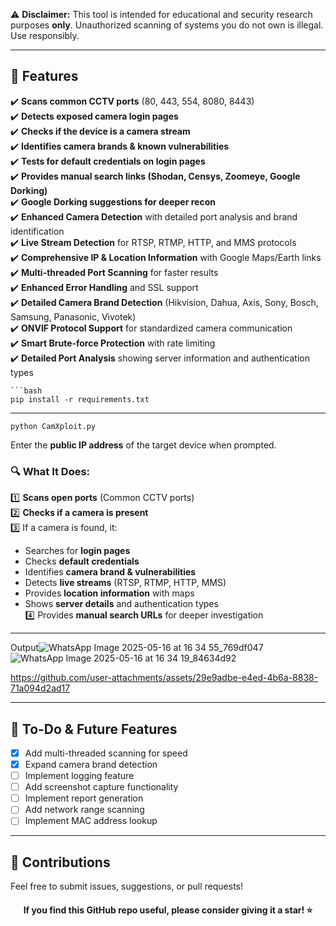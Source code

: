 

⚠️ **Disclaimer:** This tool is intended for educational and security research purposes **only**. Unauthorized scanning of systems you do not own is illegal. Use responsibly.  

---

## 🚀 **Features**  
✔️ **Scans common CCTV ports** (80, 443, 554, 8080, 8443)  
✔️ **Detects exposed camera login pages**  
✔️ **Checks if the device is a camera stream**  
✔️ **Identifies camera brands & known vulnerabilities**  
✔️ **Tests for default credentials on login pages**  
✔️ **Provides manual search links (Shodan, Censys, Zoomeye, Google Dorking)**  
✔️ **Google Dorking suggestions for deeper recon**  
✔️ **Enhanced Camera Detection** with detailed port analysis and brand identification  
✔️ **Live Stream Detection** for RTSP, RTMP, HTTP, and MMS protocols  
✔️ **Comprehensive IP & Location Information** with Google Maps/Earth links  
✔️ **Multi-threaded Port Scanning** for faster results  
✔️ **Enhanced Error Handling** and SSL support  
✔️ **Detailed Camera Brand Detection** (Hikvision, Dahua, Axis, Sony, Bosch, Samsung, Panasonic, Vivotek)  
✔️ **ONVIF Protocol Support** for standardized camera communication  
✔️ **Smart Brute-force Protection** with rate limiting  
✔️ **Detailed Port Analysis** showing server information and authentication types  


```  
```bash
pip install -r requirements.txt
```
---
```
python CamXploit.py
```
Enter the **public IP address** of the target device when prompted.  

### **🔍 What It Does:**  
1️⃣ **Scans open ports** (Common CCTV ports)  
2️⃣ **Checks if a camera is present**  
3️⃣ If a camera is found, it:  
   - Searches for **login pages**  
   - Checks **default credentials**  
   - Identifies **camera brand & vulnerabilities**  
   - Detects **live streams** (RTSP, RTMP, HTTP, MMS)  
   - Provides **location information** with maps  
   - Shows **server details** and authentication types  
4️⃣ Provides **manual search URLs** for deeper investigation  

---
Output![WhatsApp Image 2025-05-16 at 16 34 55_769df047](https://github.com/user-attachments/assets/3476cab4-ceb2-4214-af7b-25baf8b7cfd9)
![WhatsApp Image 2025-05-16 at 16 34 19_84634d92](https://github.com/user-attachments/assets/110c75b6-055c-4ce3-aac7-4222589b6d8f)

https://github.com/user-attachments/assets/29e9adbe-e4ed-4b6a-8838-71a094d2ad17




---

## 🤖 **To-Do & Future Features**  
- [x] Add multi-threaded scanning for speed  
- [x] Expand camera brand detection  
- [ ] Implement logging feature  
- [ ] Add screenshot capture functionality  
- [ ] Implement report generation  
- [ ] Add network range scanning  
- [ ] Implement MAC address lookup  

---
## 🙌 **Contributions**  
Feel free to submit issues, suggestions, or pull requests!  

<h4 align="center"> If you find this GitHub repo useful, please consider giving it a star! ⭐️ </h4> 
